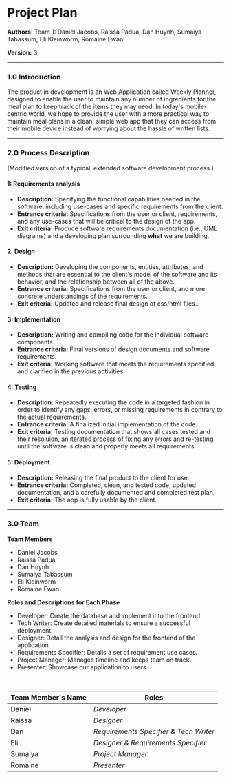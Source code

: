 ﻿# Project Plan

**Authors**: Team 1: Daniel Jacobs, Raissa Padua, Dan Huynh, Sumaiya Tabassum, Eli Kleinworm, Romaine Ewan


**Version:** 3

---

### 1.0 Introduction

The product in development is an Web Application called Weekly Planner, designed to enable the user to maintain any number of ingredients for the meal plan to keep track of the items they may need.  In today's mobile-centric world, we hope to provide the user with a more practical way to maintain meal plans in a clean, simple web app that they can access from their mobile device instead of worrying about the hassle of written lists.

---

### 2.0 Process Description

(Modified version of a typical, extended software development process.)

#### 1: Requirements analysis
- **Description:** Specifying the functional capabilities needed in the software, including use-cases and specific requirements from the client. 
- **Entrance criteria:** Specifications from the user or client, requirements, and any use-cases that will be critical to the design of the app.
- **Exit criteria:** Produce software requirements documentation (i.e., UML diagrams) and a developing plan surrounding **what** we are building.

#### 2: Design
- **Description:** Developing the components, entities, attributes, and methods that are essential to the client's model of the software and its behavior, and the relationship between all of the above.
- **Entrance criteria:** Specifications from the user or client, and more concrete understandings of the requirements.
- **Exit criteria:** Updated and release final design of css/html files..

#### 3: Implementation
- **Description:** Writing and compiling code for the individual software components.
- **Entrance criteria:** Final versions of design documents and software requirements.
- **Exit criteria:** Working software that meets the requirements specified and clarified in the previous activities.

#### 4: Testing
- **Description:** Repeatedly executing the code in a targeted fashion in order to identify any gaps, errors, or missing requirements in contrary to the actual requirements.
- **Entrance criteria:** A finalized initial implementation of the code.
- **Exit criteria:** Testing documentation that shows all cases tested and their resoluion, an iterated process of fixing any errors and re-testing until the software is clean and properly meets all requirements.

#### 5: Deployment
- **Description:** Releasing the final product to the client for use.
- **Entrance criteria:** Completed, clean, and tested code, updated documentation, and a carefully documented and completed test plan.
- **Exit criteria:** The app is fully usable by the client.


---

### 3.0 Team

**Team Members**

- Daniel Jacobs
- Raissa Padua
- Dan Huynh
- Sumaiya Tabassum
- Eli Kleinworm
- Romaine Ewan




**Roles and Descriptions for Each Phase**

- Developer: Create the database and implement it to the frontend.
- Tech Writer: Create detailed materials to ensure a successful deployment.
- Designer: Detail the analysis and design for the frontend of the application.
- Requirements Specifier: Details a set of requirement use cases.
- Project Manager: Manages timeline and keeps team on track.
- Presenter: Showcase our application to users.

<br />

| Team Member's Name | Roles |
| --- | ---|
| Daniel | *Developer* |
| Raissa | *Designer* |
| Dan | *Requirements Specifier & Tech Writer* |
| Eli | *Designer & Requirements Specifier* |
| Sumaiya | *Project Manager*|
| Romaine | *Presenter* |